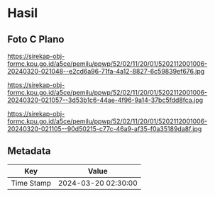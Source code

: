 # Hasil

## Foto C Plano

https://sirekap-obj-formc.kpu.go.id/a5ce/pemilu/ppwp/52/02/11/20/01/5202112001006-20240320-021048--e2cd6a96-71fa-4a12-8827-6c59839ef676.jpg

https://sirekap-obj-formc.kpu.go.id/a5ce/pemilu/ppwp/52/02/11/20/01/5202112001006-20240320-021057--3d53b1c6-44ae-4f96-9a14-37bc5fdd8fca.jpg

https://sirekap-obj-formc.kpu.go.id/a5ce/pemilu/ppwp/52/02/11/20/01/5202112001006-20240320-021105--90d50215-c77c-46a9-af35-f0a35189da8f.jpg


## Metadata

| Key        | Value               |
| ---------- | ------------------- |
| Time Stamp | 2024-03-20 02:30:00 |



